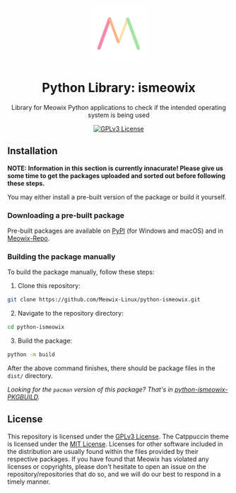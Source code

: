 <p align="center">
    <img src="https://github.com/Meowix-Linux/Meowix-ISO/blob/main/assets/meowix.svg?raw=true" width=25% height=25%>
</p>

<h1 align="center">Python Library: ismeowix</h1>

<p align="center">Library for Meowix Python applications to check if the intended operating system is being used</p>

<p align="center">
    <a href="https://www.gnu.org/licenses/gpl-3.0.en.html"><img alt="GPLv3 License" src="https://img.shields.io/badge/License-GPLv3-red.svg"></a>
</p>

## Installation

**NOTE: Information in this section is currently innacurate! Please give us some time to get the packages uploaded and sorted out before following these steps.**

You may either install a pre-built version of the package or build it yourself.

### Downloading a pre-built package

Pre-built packages are available on [PyPI](https://pypi.org/project/ismeowix) (for Windows and macOS) and in [Meowix-Repo](https://github.com/Meowix-Linux/Meowix-Repo).

### Building the package manually

To build the package manually, follow these steps:

1. Clone this repository:

```bash
git clone https://github.com/Meowix-Linux/python-ismeowix.git
```

2. Navigate to the repository directory:

```bash
cd python-ismeowix
```

3. Build the package:

```bash
python -m build
```

After the above command finishes, there should be package files in the `dist/` directory.

*Looking for the `pacman` version of this package? That's in [python-ismeowix-PKGBUILD](https://github.com/Meowix-Linux/python-ismeowix-PKGBUILD).*

## License

This repository is licensed under the [GPLv3 License](https://www.gnu.org/licenses/gpl-3.0.en.html). The Catppuccin theme is licensed under the [MIT License](https://opensource.org/licenses/mit/). Licenses for other software included in the distribution are usually found within the files provided by their respective packages. If you have found that Meowix has violated any licenses or copyrights, please don't hesitate to open an issue on the repository/repositories that do so, and we will do our best to respond in a timely manner.
